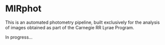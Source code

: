 # MIRphot

This is an automated photometry pipeline, built exclusively for the analysis of images obtained as part of the Carnegie RR Lyrae Program. 

In progress...
